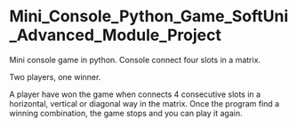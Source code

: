# Mini_Console_Python_Game_SoftUni_Advanced_Module_Project
Mini console game in python. Console connect four slots in a matrix.

Two players, one winner.

A player have won the game when connects 4 consecutive slots in a horizontal, vertical or diagonal way in the matrix.
Once the program find a winning combination, the game stops and you can play it again.

